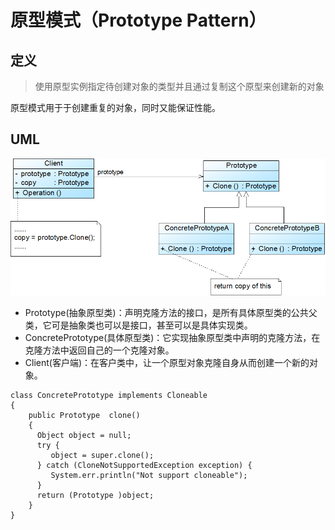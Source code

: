 # 原型模式（Prototype Pattern）

## 定义

> 使用原型实例指定待创建对象的类型并且通过复制这个原型来创建新的对象

原型模式用于于创建重复的对象，同时又能保证性能。

## UML

![img](assets/723909-20150913172532590-618965482.png?lastModify=1571634609)

- Prototype(抽象原型类)：声明克隆方法的接口，是所有具体原型类的公共父类，它可是抽象类也可以是接口，甚至可以是具体实现类。
- ConcretePrototype(具体原型类)：它实现抽象原型类中声明的克隆方法，在克隆方法中返回自己的一个克隆对象。
- Client(客户端)：在客户类中，让一个原型对象克隆自身从而创建一个新的对象。

```
class ConcretePrototype implements Cloneable
{
    public Prototype  clone()
    {
      Object object = null;
      try {
         object = super.clone();
      } catch (CloneNotSupportedException exception) {
         System.err.println("Not support cloneable");
      }
      return (Prototype )object;
    }
}
```